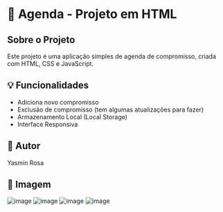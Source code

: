 <h1>📄 Agenda - Projeto em HTML</h1>
    <section>
        <h2>Sobre o Projeto</h2>
        <p>Este projeto é uma aplicação simples de agenda de compromisso, criada com HTML, CSS e JavaScript.</p>
    </section>
    <section>
        <h2>💡 Funcionalidades</h2>
        <ul>
            <li>Adiciona novo compromisso</li>
            <li>Exclusão de compromisso (tem algumas atualizações para fazer)</li>
            <li>Armazenamento Local (Local Storage)</li>
            <li>Interface Responsiva</li>
        </ul>
    </section>
    <section>
        <h2>📌 Autor</h2>
        <p>Yasmin Rosa</p>
</section>
<section>
    <h2>🌟 Imagem</h2>
    <a href="https://github.com/user-attachments/assets/92d98d08-4c18-4381-8eb8-ccde501c6ab0"></a>
    <a href="https://github.com/user-attachments/assets/18ee639c-336e-4a6b-8b34-9b05d492a9d0"></a>
    <a href="https://github.com/user-attachments/assets/7d3dab02-2425-4aab-a8f5-22b3f89f1103"></a>
    <a href="https://github.com/user-attachments/assets/6d7725ab-5f7a-4937-a72e-f76d35bf322f"></a>
</section>

![image](https://github.com/user-attachments/assets/92d98d08-4c18-4381-8eb8-ccde501c6ab0)
![image](https://github.com/user-attachments/assets/18ee639c-336e-4a6b-8b34-9b05d492a9d0)
![image](https://github.com/user-attachments/assets/7d3dab02-2425-4aab-a8f5-22b3f89f1103)
![image](https://github.com/user-attachments/assets/6d7725ab-5f7a-4937-a72e-f76d35bf322f)




